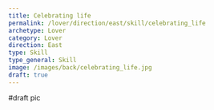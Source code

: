 ```yaml
---
title: Celebrating life
permalink: /lover/direction/east/skill/celebrating_life
archetype: Lover
category: Lover
direction: East
type: Skill
type_general: Skill
image: /images/back/celebrating_life.jpg
draft: true
---
```

#draft pic
